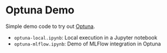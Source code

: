 # Optuna Demo

Simple demo code to try out [Optuna](https://optuna.org).

- `optuna-local.ipynb`: Local execution in a Jupyter notebook
- `optuna-mlflow.ipynb`: Demo of MLFlow integration in Optuna